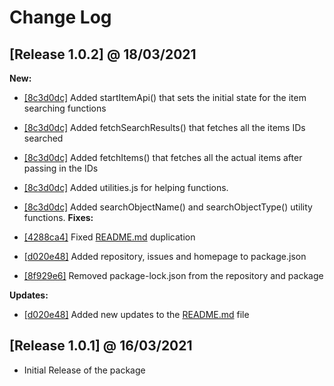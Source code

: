 # Change Log

## [Release 1.0.2] @ 18/03/2021
**New:** 

- [[8c3d0dc]](https://github.com/smallobject/poe-util/commit/8c3d0dc0be44519922cedbfafd0f775a434b12b7) Added startItemApi() that sets the initial state for the item searching functions
- [[8c3d0dc]](https://github.com/smallobject/poe-util/commit/8c3d0dc0be44519922cedbfafd0f775a434b12b7) Added fetchSearchResults() that fetches all the items IDs searched
- [[8c3d0dc]](https://github.com/smallobject/poe-util/commit/8c3d0dc0be44519922cedbfafd0f775a434b12b7) Added fetchItems() that fetches all the actual items after passing in the IDs
- [[8c3d0dc]](https://github.com/smallobject/poe-util/commit/8c3d0dc0be44519922cedbfafd0f775a434b12b7) Added utilities.js for helping functions.
- [[8c3d0dc]](https://github.com/smallobject/poe-util/commit/8c3d0dc0be44519922cedbfafd0f775a434b12b7) Added searchObjectName() and searchObjectType() utility functions.
**Fixes:**

- [[4288ca4]](https://github.com/smallobject/poe-util/commit/4288ca42f09a1c2bc3bfc599de5c37af1ebc07f6) Fixed [README.md](https://github.com/smallobject/poe-util/blob/main/README.md) duplication
- [[d020e48]](https://github.com/smallobject/poe-util/commit/d020e4821449ef7d62e665bb9c71963cedb97e0d) Added repository, issues and homepage to package.json
- [[8f929e6]](https://github.com/smallobject/poe-util/commit/8f929e6c46569940f420d48f6f757eb55a562d5b) Removed package-lock.json from the repository and package

**Updates:**

- [[d020e48]](https://github.com/smallobject/poe-util/commit/d020e4821449ef7d62e665bb9c71963cedb97e0d) Added new updates to the [README.md](https://github.com/smallobject/poe-util/blob/main/README.md) file

## [Release 1.0.1] @ 16/03/2021
- Initial Release of the package
